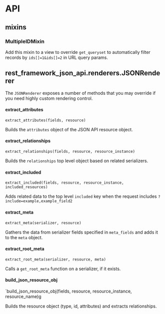 
# API

## mixins
### MultipleIDMixin

Add this mixin to a view to override `get_queryset` to automatically filter
records by `ids[]=1&ids[]=2` in URL query params.

## rest_framework_json_api.renderers.JSONRenderer

The `JSONRenderer` exposes a number of methods that you may override if you need
highly custom rendering control.

#### extract_attributes

`extract_attributes(fields, resource)`

Builds the `attributes` object of the JSON API resource object.

#### extract_relationships

`extract_relationships(fields, resource, resource_instance)`

Builds the `relationships` top level object based on related serializers.

#### extract_included

`extract_included(fields, resource, resource_instance, included_resources)`

Adds related data to the top level `included` key when the request includes `?include=example,example_field2`

#### extract_meta

`extract_meta(serializer, resource)`

Gathers the data from serializer fields specified in `meta_fields` and adds it to the `meta` object.

#### extract_root_meta

`extract_root_meta(serializer, resource, meta)`

Calls a `get_root_meta` function on a serializer, if it exists.

#### build_json_resource_obj

`build_json_resource_obj(fields, resource, resource_instance, resource_name)g

Builds the resource object (type, id, attributes) and extracts relationships.

